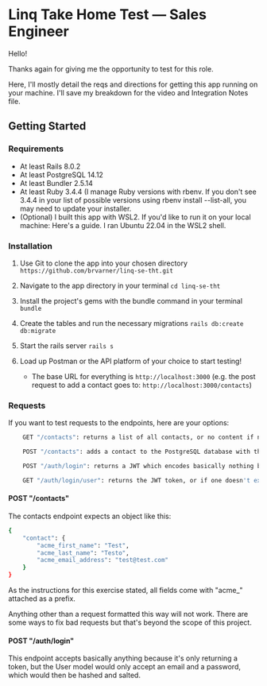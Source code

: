 # Linq Take Home Test — Sales Engineer
Hello!

Thanks again for giving me the opportunity to test for this role.

Here, I'll mostly detail the reqs and directions for getting this app running on your machine. I'll save my breakdown for the video and Integration Notes file. 

## Getting Started

### Requirements
- At least Rails 8.0.2 
- At least PostgreSQL 14.12
- At least Bundler 2.5.14
- At least Ruby 3.4.4 (I manage Ruby versions with rbenv. If you don't see 3.4.4 in your list of possible versions using rbenv install --list-all, you may need to update your installer.
- (Optional) I built this app with WSL2. If you'd like to run it on your local machine: Here's a guide. I ran Ubuntu 22.04 in the WSL2 shell.

### Installation
1. Use Git to clone the app into your chosen directory
`https://github.com/brvarner/linq-se-tht.git`

2. Navigate to the app directory in your terminal 
`cd linq-se-tht`

3. Install the project's gems with the bundle command in your terminal
`bundle`

4. Create the tables and run the necessary migrations
`rails db:create db:migrate`

5. Start the rails server 
`rails s`

6. Load up Postman or the API platform of your choice to start testing!
    - The base URL for everything is `http://localhost:3000` (e.g. the post request to add a contact goes to: `http://localhost:3000/contacts`)

### Requests
If you want to test requests to the endpoints, here are your options:

```bash
    GET "/contacts": returns a list of all contacts, or no content if no contacts currently exist

    POST "/contacts": adds a contact to the PostgreSQL database with three fields I assumed we needed: first_name, last_name, and email_address

    POST "/auth/login": returns a JWT which encodes basically nothing but a random string. Real JWT auth would be beyond the scope of this project. It saves a JWT token in the user session so that it persists between calls

    GET "/auth/login/user": returns the JWT token, or if one doesn't exist, creates the same persistent token they would've gotten with the post action
```

#### POST "/contacts"
The contacts endpoint expects an object like this:

```bash
{ 
    "contact": {
        "acme_first_name": "Test",
        "acme_last_name": "Testo",
        "acme_email_address": "test@test.com"
    }
}
```

As the instructions for this exercise stated, all fields come with "acme_" attached as a prefix.

Anything other than a request formatted this way will not work. There are some ways to fix bad requests but that's beyond the scope of this project.

#### POST "/auth/login"
This endpoint accepts basically anything because it's only returning a token, but the User model would only accept an email and a password, which would then be hashed and salted.